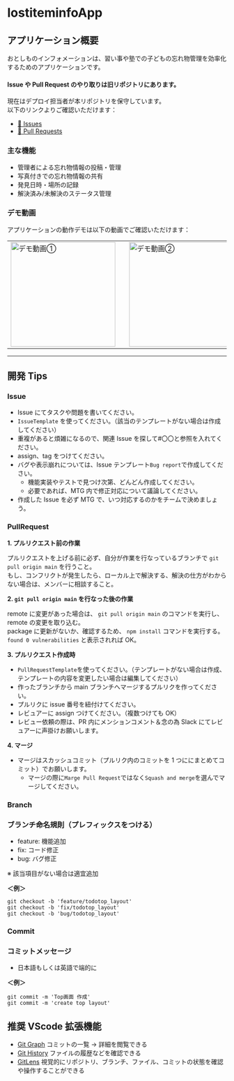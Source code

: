 # lostiteminfoApp

## アプリケーション概要

おとしものインフォメーションは、習い事や塾での子どもの忘れ物管理を効率化するためのアプリケーションです。

#### Issue や Pull Request のやり取りは旧リポジトリにあります。  
現在はデプロイ担当者が本リポジトリを保守しています。  
以下のリンクよりご確認いただけます：

- [📌 Issues](https://github.com/wryyy6124/lostiteminfoApp/issues)  
- [📌 Pull Requests](https://github.com/wryyy6124/lostiteminfoApp/pulls)


### 主な機能

- 管理者による忘れ物情報の投稿・管理
- 写真付きでの忘れ物情報の共有
- 発見日時・場所の記録
- 解決済み/未解決のステータス管理

### デモ動画

アプリケーションの動作デモは以下の動画でご確認いただけます：

<table>
  <tr>
    <td>
      <a href="https://youtu.be/YLICiiwxSp4">
        <img src="https://img.youtube.com/vi/YLICiiwxSp4/0.jpg" alt="デモ動画①" width="240" />
      </a>
    </td>
    <td width="24"></td> <!-- スペーサー -->
    <td>
      <a href="https://youtu.be/b4VKCa3lDO4">
        <img src="https://img.youtube.com/vi/b4VKCa3lDO4/0.jpg" alt="デモ動画②" width="240" />
      </a>
    </td>
  </tr>
</table>

--- 

## 開発 Tips

### Issue

- Issue にてタスクや問題を書いてください。
- `IssueTemplate` を使ってください。（該当のテンプレートがない場合は作成してください）
- 重複があると煩雑になるので、関連 Issue を探して#〇〇と参照を入れてください。
- assign、tag をつけてください。
- バグや表示崩れについては、Issue テンプレート`Bug report`で作成してください。
  - 機能実装やテストで見つけ次第、どんどん作成してください。
  - 必要であれば、MTG 内で修正対応について議論してください。
- 作成した Issue を必ず MTG で、いつ対応するのかをチームで決めましょう。

### PullRequest

**1. プルリクエスト前の作業**

プルリクエストを上げる前に必ず、自分が作業を行なっているブランチで `git pull origin main` を行うこと。<br/>
もし、コンフリクトが発生したら、ローカル上で解決する、解決の仕方がわからない場合は、メンバーに相談すること。

**2. `git pull origin main` を行なった後の作業**

remote に変更があった場合は、 `git pull origin main` のコマンドを実行し、remote の変更を取り込む。<br/>
package に更新がないか、確認するため、 `npm install` コマンドを実行する。<br/>
`found 0 vulnerabilities` と表示されれば OK。

**3. プルリクエスト作成時**

- `PullRequestTemplate`を使ってください。（テンプレートがない場合は作成、テンプレートの内容を変更したい場合は編集してください）
- 作ったブランチから main ブランチへマージするプルリクを作ってください。
- プルリクに issue 番号を紐付けてください。
- レビュアーに assign つけてください。（複数つけても OK）
- レビュー依頼の際は、PR 内にメンションコメント＆念の為 Slack にてレビュアーに声掛けお願いします。

**4. マージ**

- マージはスカッシュコミット（プルリク内のコミットを 1 つににまとめてコミット）でお願いします。
  - マージの際に`Marge Pull Request`ではなく`Squash and merge`を選んでマージしてください。

### Branch

### ブランチ命名規則（**プレフィックス**をつける）

- feature: 機能追加
- fix: コード修正
- bug: バグ修正

※ 該当項目がない場合は適宜追加

**＜例＞**

```
git checkout -b 'feature/todotop_layout'
git checkout -b 'fix/todotop_layout'
git checkout -b 'bug/todotop_layout'
```

### Commit

### コミットメッセージ

- 日本語もしくは英語で端的に

**＜例＞**

```
git commit -m 'Top画面 作成'
git commit -m 'create top layout'
```

## 推奨 VScode 拡張機能

- [Git Graph](https://marketplace.visualstudio.com/items?itemName=mhutchie.git-graph&ssr=false#qna) コミットの一覧 → 詳細を閲覧できる
- [Git History](https://marketplace.visualstudio.com/items?itemName=donjayamanne.githistory) ファイルの履歴などを確認できる
- [GitLens](https://marketplace.visualstudio.com/items?itemName=eamodio.gitlens) 視覚的にリポジトリ、ブランチ、ファイル、コミットの状態を確認や操作することができる
